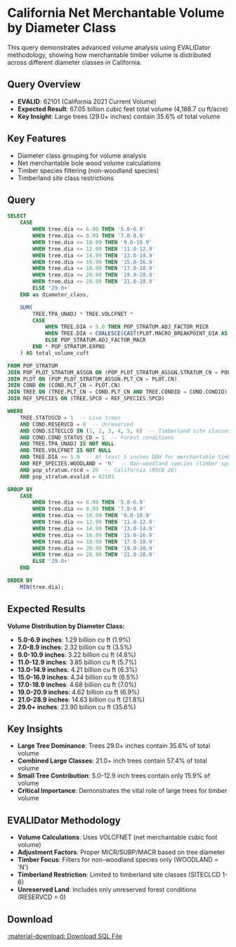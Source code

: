 # California Net Merchantable Volume by Diameter Class

This query demonstrates advanced volume analysis using EVALIDator methodology, showing how merchantable timber volume is distributed across different diameter classes in California.

## Query Overview

- **EVALID**: 62101 (California 2021 Current Volume)
- **Expected Result**: 67.05 billion cubic feet total volume (4,188.7 cu ft/acre)
- **Key Insight**: Large trees (29.0+ inches) contain 35.6% of total volume

## Key Features

- Diameter class grouping for volume analysis
- Net merchantable bole wood volume calculations
- Timber species filtering (non-woodland species)
- Timberland site class restrictions

## Query

```sql
SELECT
    CASE
        WHEN tree.dia <= 6.99 THEN '5.0-6.9'
        WHEN tree.dia <= 8.99 THEN '7.0-8.9'
        WHEN tree.dia <= 10.99 THEN '9.0-10.9'
        WHEN tree.dia <= 12.99 THEN '11.0-12.9'
        WHEN tree.dia <= 14.99 THEN '13.0-14.9'
        WHEN tree.dia <= 16.99 THEN '15.0-16.9'
        WHEN tree.dia <= 18.99 THEN '17.0-18.9'
        WHEN tree.dia <= 20.99 THEN '19.0-20.9'
        WHEN tree.dia <= 28.99 THEN '21.0-28.9'
        ELSE '29.0+'
    END as diameter_class,

    SUM(
        TREE.TPA_UNADJ * TREE.VOLCFNET *
        CASE
            WHEN TREE.DIA < 5.0 THEN POP_STRATUM.ADJ_FACTOR_MICR
            WHEN TREE.DIA < COALESCE(CAST(PLOT.MACRO_BREAKPOINT_DIA AS DOUBLE), 9999.0) THEN POP_STRATUM.ADJ_FACTOR_SUBP
            ELSE POP_STRATUM.ADJ_FACTOR_MACR
        END * POP_STRATUM.EXPNS
    ) AS total_volume_cuft

FROM POP_STRATUM
JOIN POP_PLOT_STRATUM_ASSGN ON (POP_PLOT_STRATUM_ASSGN.STRATUM_CN = POP_STRATUM.CN)
JOIN PLOT ON (POP_PLOT_STRATUM_ASSGN.PLT_CN = PLOT.CN)
JOIN COND ON (COND.PLT_CN = PLOT.CN)
JOIN TREE ON (TREE.PLT_CN = COND.PLT_CN AND TREE.CONDID = COND.CONDID)
JOIN REF_SPECIES ON (TREE.SPCD = REF_SPECIES.SPCD)

WHERE
    TREE.STATUSCD = 1  -- Live trees
    AND COND.RESERVCD = 0  -- Unreserved
    AND COND.SITECLCD IN (1, 2, 3, 4, 5, 6)  -- Timberland site classes
    AND COND.COND_STATUS_CD = 1  -- Forest conditions
    AND TREE.TPA_UNADJ IS NOT NULL
    AND TREE.VOLCFNET IS NOT NULL
    AND TREE.DIA >= 5.0  -- At least 5 inches DBH for merchantable timber
    AND REF_SPECIES.WOODLAND = 'N'  -- Non-woodland species (timber species)
    AND pop_stratum.rscd = 26  -- California (RSCD 26)
    AND pop_stratum.evalid = 62101

GROUP BY
    CASE
        WHEN tree.dia <= 6.99 THEN '5.0-6.9'
        WHEN tree.dia <= 8.99 THEN '7.0-8.9'
        WHEN tree.dia <= 10.99 THEN '9.0-10.9'
        WHEN tree.dia <= 12.99 THEN '11.0-12.9'
        WHEN tree.dia <= 14.99 THEN '13.0-14.9'
        WHEN tree.dia <= 16.99 THEN '15.0-16.9'
        WHEN tree.dia <= 18.99 THEN '17.0-18.9'
        WHEN tree.dia <= 20.99 THEN '19.0-20.9'
        WHEN tree.dia <= 28.99 THEN '21.0-28.9'
        ELSE '29.0+'
    END

ORDER BY
    MIN(tree.dia);
```

## Expected Results

**Volume Distribution by Diameter Class:**

- **5.0-6.9 inches**: 1.29 billion cu ft (1.9%)
- **7.0-8.9 inches**: 2.32 billion cu ft (3.5%)
- **9.0-10.9 inches**: 3.22 billion cu ft (4.8%)
- **11.0-12.9 inches**: 3.85 billion cu ft (5.7%)
- **13.0-14.9 inches**: 4.21 billion cu ft (6.3%)
- **15.0-16.9 inches**: 4.34 billion cu ft (6.5%)
- **17.0-18.9 inches**: 4.68 billion cu ft (7.0%)
- **19.0-20.9 inches**: 4.62 billion cu ft (6.9%)
- **21.0-28.9 inches**: 14.63 billion cu ft (21.8%)
- **29.0+ inches**: 23.90 billion cu ft (35.6%)

## Key Insights

- **Large Tree Dominance**: Trees 29.0+ inches contain 35.6% of total volume
- **Combined Large Classes**: 21.0+ inch trees contain 57.4% of total volume
- **Small Tree Contribution**: 5.0-12.9 inch trees contain only 15.9% of volume
- **Critical Importance**: Demonstrates the vital role of large trees for timber volume

## EVALIDator Methodology

- **Volume Calculations**: Uses VOLCFNET (net merchantable cubic foot volume)
- **Adjustment Factors**: Proper MICR/SUBP/MACR based on tree diameter
- **Timber Focus**: Filters for non-woodland species only (WOODLAND = 'N')
- **Timberland Restriction**: Limited to timberland site classes (SITECLCD 1-6)
- **Unreserved Land**: Includes only unreserved forest conditions (RESERVCD = 0)

## Download

<a href="california_volume_by_diameter.sql" download class="md-button md-button--primary">
  :material-download: Download SQL File
</a>